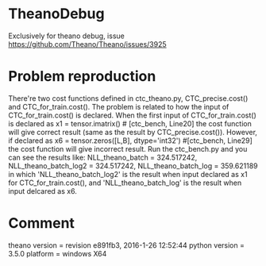 # TheanoDebug
Exclusively for theano debug, issue https://github.com/Theano/Theano/issues/3925

# Problem reproduction
There're two cost functions defined in ctc_theano.py, CTC_precise.cost() and CTC_for_train.cost().
The problem is related to how the input of CTC_for_train.cost() is declared. When the first input of
CTC_for_train.cost() is declared as 
    x1 = tensor.imatrix()     # [ctc_bench, Line20]
the cost function will give correct result (same as the result by CTC_precise.cost()). However, if
declared as
    x6 = tensor.zeros([L,B], dtype='int32')    #[ctc_bench, Line29]
the cost function will give incorrect result. Run the ctc_bench.py and you can see the results like:
    NLL_theano_batch = 324.517242, NLL_theano_batch_log2 = 324.517242, NLL_theano_batch_log = 359.621189
in which 'NLL_theano_batch_log2' is the result when input declared as x1 for CTC_for_train.cost(), and
'NLL_theano_batch_log' is the result when input delcared as x6.

# Comment
theano version = revision e891fb3, 2016-1-26 12:52:44
python version = 3.5.0
platform = windows X64




